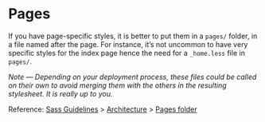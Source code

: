# Pages

If you have page-specific styles, it is better to put them in a `pages/` folder, in a file named after the page. For instance, it’s not uncommon to have very specific styles for the index page hence the need for a `_home.less` file in `pages/`.

*Note — Depending on your deployment process, these files could be called on their own to avoid merging them with the others in the resulting stylesheet. It is really up to you.*

Reference: [Sass Guidelines](http://sass-guidelin.es/) > [Architecture](http://sass-guidelin.es/#architecture) > [Pages folder](http://sass-guidelin.es/#pages-folder)
